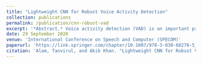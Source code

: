 ```yaml
---
title: "Lightweight CNN for Robust Voice Activity Detection"
collection: publications
permalink: /publication/cnn-robust-vad
excerpt: '*Abstract.* Voice activity detection (VAD) is an important prepossessing step in many speech related applications. Convolutional neural networks (CNN) are widely used for different audio classification tasks and have been adopted successfully for this. In this work, we propose a lightweight CNN architecture for real time voice activity detection. We use strong data augmentation and regularization for improving the performance of the model. Using knowledge distillation approach, we transfer knowledge from a larger CNN model which leads to better generalization ability and robust performance of the CNN architecture in noisy conditions. The resulting network obtains 62.6% relative improvements in EER compared to a deep feedforward neural network (DNN) of comparable parameter count on a noisy test dataset.'
date: 29 September 2020
venue: 'International Conference on Speech and Computer (SPECOM)'
paperurl: 'https://link.springer.com/chapter/10.1007/978-3-030-60276-5_1'
citation: 'Alam, Tanvirul, and Akib Khan. "Lightweight CNN for Robust Voice Activity Detection." International Conference on Speech and Computer. Springer, Cham, 2020.' 
---
```

<!--
This paper is about the number 1. The number 2 is left for future work.


[Download paper here](http://academicpages.github.io/files/paper1.pdf)

Recommended citation: Your Name, You. (2009). "Paper Title Number 1." <i>Journal 1</i>. 1(1).
-->
